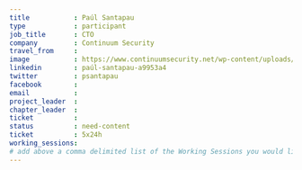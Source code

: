 ```yaml
---
title           : Paúl Santapau
type            : participant
job_title       : CTO
company         : Continuum Security
travel_from     :
image           : https://www.continuumsecurity.net/wp-content/uploads/2016/10/team-members-three.jpg
linkedin        : paúl-santapau-a9953a4
twitter         : psantapau
facebook        :
email           :
project_leader  :
chapter_leader  :
ticket          :
status          : need-content
ticket          : 5x24h
working_sessions:
# add above a comma delimited list of the Working Sessions you would like to attend (use the session's title)
---
```


<!-- put more details about participant here -->
